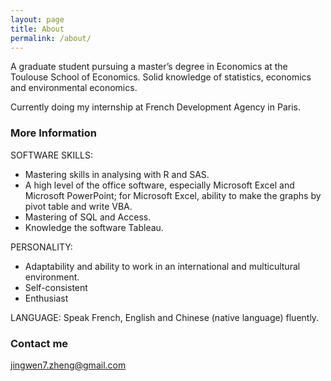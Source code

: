 ```yaml
---
layout: page
title: About
permalink: /about/
---
```


A graduate student pursuing a master’s degree in Economics at the Toulouse School of Economics. 
Solid knowledge of statistics, economics and environmental economics. 

Currently doing my internship at French Development Agency in Paris. 

### More Information

SOFTWARE SKILLS:

- Mastering skills in analysing with R and SAS. 
- A high level of the office software, especially Microsoft Excel and Microsoft PowerPoint; 
  for Microsoft Excel, ability to make the graphs by pivot table and write VBA. 
- Mastering of SQL and Access. 
- Knowledge the software Tableau.

PERSONALITY:

- Adaptability and ability to work in an international and multicultural environment.
- Self-consistent
- Enthusiast

LANGUAGE:
Speak French, English and Chinese (native language) fluently.

### Contact me

[jingwen7.zheng@gmail.com](mailto:jingwen7.zheng@gmail.com)
